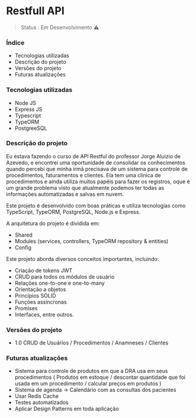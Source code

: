<h1>Restfull API</h1>

> Status : Em Desenvolvimento ⚠️

### Índice
+  Tecnologias utilizadas
+  Descrição do projeto
+  Versões do projeto
+  Futuras atualizações

### Tecnologias utilizadas
* Node JS
* Express JS
* Typescript
* TypeORM
* PostgreeSQL

### Descrição do projeto
Eu estava fazendo o curso de API Restful do professor Jorge Aluizio de Azevedo, e encontrei uma oportunidade de consolidar os conhecimentos quando percebi que minha irmã precisava de um sistema para controle de procedimentos, faturamentos e clientes. Ela tem uma clínica de procedimentos e ainda utiliza muitos papéis para fazer os registros, oque é um grande problema visto que atualmente podemos ter todas as informações automatizadas e salvas em nuvem.

Este projeto é desenvolvido com boas práticas e utiliza tecnologias como TypeScript, TypeORM, PostgreSQL, Node.js e Express.

A arquitetura do projeto é dividida em:

- Shared
- Modules (services, controllers, TypeORM repository & entities)
- Config
  
Este projeto aborda diversos conceitos importantes, incluindo:

- Criação de tokens JWT
- CRUD para todos os módulos de usuário
- Relações one-to-one e one-to-many
- Orientação a objetos
- Princípios SOLID
- Funções assíncronas
- Promises
- Interfaces, entre outros.

### Versões do projeto
* 1.0 CRUD de Usuários / Procedimentos / Anamneses / Clientes

### Futuras atualizações
- Sistema para controle de produtos em que a DRA usa em seus procedimentos ( Produtos em estoque / descontar quantidade que foi usada em um procedimento / calcular preços em produtos )
- Sistema de agenda -> Calendário com as consultas dos pacientes
- Usar Redis Cache
- Testes automatizados
- Aplicar Design Patterns em toda aplicação


  
  
